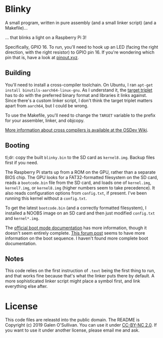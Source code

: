 # Blinky

A small program, written in pure assembly (and a small linker script) (and a Makefile)...

... that blinks a light on a Raspberry Pi 3!

Specifically, GPIO 16. To run, you'll need to hook up an LED (facing the right
direction, with the right resistor) to GPIO pin 16. If you're wondering which
pin that is, have a look at [pinout.xyz](http://pinout.xyz).

## Building
You'll need to install a cross-compiler toolchain. On Ubuntu, I ran `apt-get
install binutils-aarch64-linux-gnu`. As I understand it, the [target triplet](target-triplet)
has to do with the preferred binary format and libraries it links against.
Since there's a custom linker script, I don't think the target triplet matters
apart from `aarch64`, but I could be wrong.

To use the Makefile, you'll need to change the `TARGET` variable to the prefix
for your assembler, linker, and objcopy.

[More information about cross compilers is available at the OSDev Wiki][cross-compiler].


## Booting
tl;dr: copy the built `blinky.bin` to the SD card as `kernel8.img`. Backup
files first if you need.

The Raspberry Pi starts up from a ROM on the GPU, rather than a separate BIOS
chip. The GPU looks for a FAT32-formatted filesystem on the SD card, reads a
`bootcode.bin` file from the SD card, and loads one of `kernel.img`,
`kernel7.img`, or `kernel8.img` (higher numbers seem to take precedence). It
also reads configuration options from `config.txt`, if present. I've been
running this kernel without a `config.txt`.

To get the latest `bootcode.bin` (and a correctly formatted filesystem), I
installed a NOOBS image on an SD card and then just modified `config.txt` and
`kernel*.img`.

The [official boot mode documentation][official-boot-doc] has more information,
though it doesn't seem entirely complete. [This forum post](rpi-boot-thread)
seems to have more information on the boot sequence.  I haven't found more
complete boot documentation.

## Notes
This code relies on the first instruction of `.text` being the first thing to
run, and that works fine because that's what the linker puts there by default.
A more sophisticated linker script might place a symbol first, and link
everything else after.

# License

This code files are releastd into the public domain.  The README is Copyright
(c) 2019 Galen O'Sullivan. You can use it under [CC-BY-NC 2.0][cc-by-nc]. If
you want to use it under another license, please email me and ask.

[official-boot-doc]: https://github.com/raspberrypi/documentation/tree/master/hardware/raspberrypi/bootmodes
[target-triplet]: https://wiki.osdev.org/Target_Triplet
[cross-compiler]: https://wiki.osdev.org/GCC_Cross-Compiler
[rpi-boot-thread]: https://www.raspberrypi.org/forums/viewtopic.php?f=63&t=6685
[cc-by-nc]: https://creativecommons.org/licenses/by-nc/2.0/
